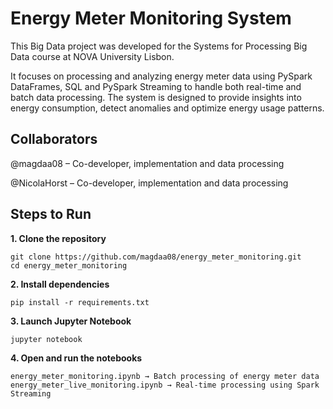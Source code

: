 # Energy Meter Monitoring System

This Big Data project was developed for the Systems for Processing Big Data course at NOVA University Lisbon. 

It focuses on processing and analyzing energy meter data using PySpark DataFrames, SQL and PySpark Streaming to handle both real-time and batch data processing. The system is designed to provide insights into energy consumption, detect anomalies and optimize energy usage patterns.

## Collaborators

@magdaa08 – Co-developer, implementation and data processing

@NicolaHorst – Co-developer, implementation and data processing

## Steps to Run

**1. Clone the repository**

    git clone https://github.com/magdaa08/energy_meter_monitoring.git
    cd energy_meter_monitoring
    
**2. Install dependencies**

    pip install -r requirements.txt
    
**3. Launch Jupyter Notebook**

    jupyter notebook
    
**4. Open and run the notebooks**

    energy_meter_monitoring.ipynb → Batch processing of energy meter data
    energy_meter_live_monitoring.ipynb → Real-time processing using Spark Streaming


